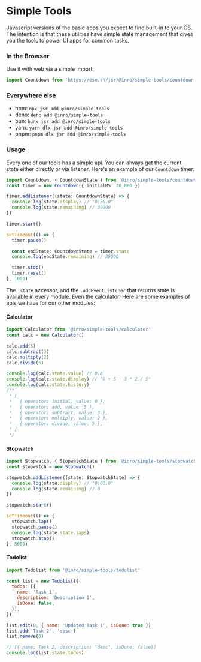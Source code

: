 # Simple Tools

Javascript versions of the basic apps you expect to find built-in to your OS. The intention is that these utilities have simple state management that gives you the tools to power UI apps for common tasks.

### In the Browser

Use it with web via a simple import:

```js
import Countdown from 'https://esm.sh/jsr/@inro/simple-tools/countdown'
```

### Everywhere else

- npm: `npx jsr add @inro/simple-tools`
- deno: `deno add @inro/simple-tools`
- bun: `bunx jsr add @inro/simple-tools`
- yarn: `yarn dlx jsr add @inro/simple-tools`
- pnpm: `pnpm dlx jsr add @inro/simple-tools`

### Usage

Every one of our tools has a simple api.
You can always get the current state either directly or via listener.
Here's an example of our `Countdown` timer:

```ts
import Countdown, { CountdownState } from '@inro/simple-tools/countdown'
const timer = new Countdown({ initialMS: 30_000 })

timer.addListener((state: CountdownState) => {
  console.log(state.display) // "0:30.0"
  console.log(state.remaining) // 30000
})

timer.start()

setTimeout(() => {
  timer.pause()

  const endState: CountdownState = timer.state
  console.log(endState.remaining) // 29000

  timer.stop()
  timer.reset()
}, 1000)
```

The `.state` accessor, and the `.addEventListener` that returns state is available in every module. Even the calculator! Here are some examples of apis we have for our other modules:

#### Calculator

```js
import Calculator from '@inro/simple-tools/calculator'
const calc = new Calculator()

calc.add(5)
calc.subtract(3)
calc.multiply(2)
calc.divide(5)

console.log(calc.state.value) // 0.8
console.log(calc.state.display) // "0 + 5 - 3 * 2 / 5"
console.log(calc.state.history)
/**
 * [
 *   { operator: initial, value: 0 },
 *   { operator: add, value: 5 },
 *   { operator: subtract, value: 3 },
 *   { operator: multiply, value: 2 },
 *   { operator: divide, value: 5 },
 * ]
 */
```

#### Stopwatch

```ts
import Stopwatch, { StopwatchState } from '@inro/simple-tools/stopwatch'
const stopwatch = new Stopwatch()

stopwatch.addListener((state: StopwatchState) => {
  console.log(state.display) // "0:00.0"
  console.log(state.remaining) // 0
})

stopwatch.start()

setTimeout(() => {
  stopwatch.lap()
  stopwatch.pause()
  console.log(state.state.laps)
  stopwatch.stop()
}, 5000)
```

#### Todolist

```js
import Todolist from '@inro/simple-tools/todolist'

const list = new Todolist({
  todos: [{
    name: 'Task 1',
    description: 'Description 1',
    isDone: false,
  }],
})

list.edit(0, { name: 'Updated Task 1', isDone: true })
list.add('Task 2', 'desc')
list.remove(0)

// [{ name: Task 2, description: "desc", isDone: false}]
console.log(list.state.todos)
```
